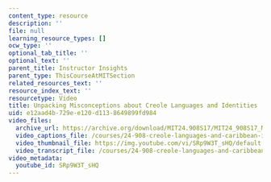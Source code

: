```yaml
---
content_type: resource
description: ''
file: null
learning_resource_types: []
ocw_type: ''
optional_tab_title: ''
optional_text: ''
parent_title: Instructor Insights
parent_type: ThisCourseAtMITSection
related_resources_text: ''
resource_index_text: ''
resourcetype: Video
title: Unpacking Misconceptions about Creole Languages and Identities
uid: e12aad4b-729e-e120-d113-8649899fd984
video_files:
  archive_url: https://archive.org/download/MIT24.908S17/MIT24_908S17_Misconceptions_English_300k.mp4
  video_captions_file: /courses/24-908-creole-languages-and-caribbean-identities-spring-2017/98421790da185011b1b243511f66bb7e_SRp9W3T_sHQ.vtt
  video_thumbnail_file: https://img.youtube.com/vi/SRp9W3T_sHQ/default.jpg
  video_transcript_file: /courses/24-908-creole-languages-and-caribbean-identities-spring-2017/168fe39b94b2b09e1c83e7f82aaf513e_SRp9W3T_sHQ.pdf
video_metadata:
  youtube_id: SRp9W3T_sHQ
---
```


